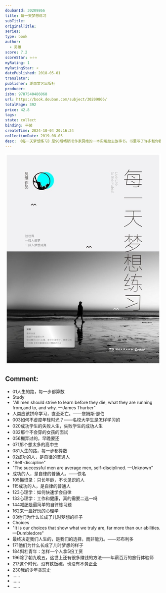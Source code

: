 ```yaml
---
doubanId: 30209866
title: 每一天梦想练习
subTitle: 
originalTitle: 
series: 
type: book
author: 
  - 另维
score: 7.2
scoreStar: ⭐⭐⭐
myRating: 1
myRatingStar: ⭐
datePublished: 2018-05-01
translator: 
publisher: 湖南文艺出版社
producer: 
isbn: 9787540486068
url: https://book.douban.com/subject/30209866/
totalPage: 392
price: 42.8
tags: 
state: collect
binding: 平装
createTime: 2024-10-04 20:16:24
collectionDate: 2019-08-05
desc: 《每一天梦想练习》是90后畅销书作家另维的一本实用励志故事书。书里写了许多和你我一样平凡的年轻人，原本大家起点都一样，几年过去，有的人活成了大多数人的梦想，有的蹉跎了岁月。另维作为旁观者，见证了这些年轻人是怎样因为对待每一天的不同态度而走上了不同的人生道路。她把其中的秘密总结出来，献给处在迷茫、焦虑中的你。另维本名温暖90后，白羊座就读于华盛顿大学，会计、心理学双学位作家、走遍全球的旅行体验师7岁入中国作协，8岁进鲁迅文学院，12岁起为杂志写小说，16岁开始在《萌芽》上发表文章，18、19岁两次“新概念作文大赛”获奖前腾讯NBA主播，驻波特兰开拓者现场记者，做过四大的审计、奥美的公关已出版畅销书《我们都是和自己赛跑的人》
---
```


![image](99.Attachments/Files/s29769124.jpg)

Comment: 
---



  - 01人生的路，每一步都算数
  - Study
  - "All men should strive to learn before they die, what they are running from,and to, and why. —James Thurber"
  - 人类应该拼命学习，直至死亡。——詹姆斯·瑟伯
  - 003如何不虚度年轻时光？——名校大学生是怎样学习的
  - 020成功学生的失败人生，失败学生的成功人生
  - 032那个不会穿的女孩的面试
  - 056糊弄过的，早晚要还
  - 071那个想太多的高中生
  - 081人生的路，每一步都算数
  - 02成功的人，是自律的普通人
  - "Self-discipline"
  - "The successful men are average men, self-disciplined. —Unknown"
  - 成功的人，是自律的普通人。——佚名
  - 105悔恨录：只长年龄，不长见识的人
  - 115成功的人，是自律的普通人
  - 123心理学：如何快速学会自律
  - 133心理学：工作和健康，真的需要二选一吗
  - 144减肥是最简单的自律练习题
  - 162来一盘好玩的心理学
  - 03他们为什么长成了儿时梦想的样子
  - Choices
  - "It is our choices that show what we truly are, far more than our abilities. —Dumbledore"
  - 最终决定我们人生的，是我们的选择，而非能力。——邓布利多
  - 171他们为什么长成了儿时梦想的样子
  - 184斜杠青年：怎样一个人拿5份工资
  - 196除了朝九晚五，这世上还有很多赚钱的方法——年薪百万的旅行体验师
  - 217这个时代，没有铁饭碗，也没有不务正业
  - 230我的少年贪玩史
  - ……
  - ……
  - ……
